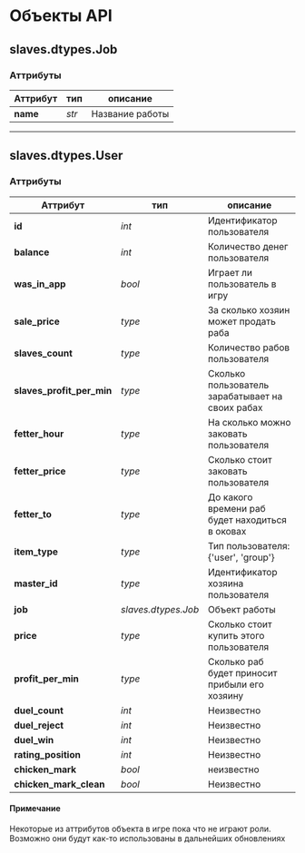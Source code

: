 # Объекты API

## **slaves.dtypes.Job**
### Аттрибуты

|Аттрибут|тип|описание|
|---|---|---|
|**name**|*str*|Название работы|

-----

## **slaves.dtypes.User**

### Аттрибуты

|Аттрибут|тип|описание|
|---|---|---|
|**id**|*int*|Идентификатор пользователя|
|**balance**|*int*|Количество денег пользователя|
|**was_in_app**|*bool*|Играет ли пользователь в игру|
|**sale_price**|*type*|За сколько хозяин может продать раба|
|**slaves_count**|*type*|Количество рабов пользователя|
|**slaves_profit_per_min**|*type*|Сколько пользователь зарабатывает на своих рабах|
|**fetter_hour**|*type*|На сколько можно заковать пользователя|
|**fetter_price**|*type*|Сколько стоит заковать пользователя|
|**fetter_to**|*type*|До какого времени раб будет находиться в оковах|
|**item_type**|*type*|Тип пользователя: {'user', 'group'}|
|**master_id**|*type*|Идентификатор хозяина пользователя|
|**job**|*slaves.dtypes.Job*|Объект работы|
|**price**|*type*|Сколько стоит купить этого пользователя|
|**profit_per_min**|*type*|Сколько раб будет приносит прибыли его хозяину|
|**duel_count**|*int*|Неизвестно|
|**duel_reject**|*int*|Неизвестно|
|**duel_win**|*int*|Неизвестно|
|**rating_position**|*int*|Неизвестно|
|**chicken_mark**|*bool*|неизвестно|
|**chicken_mark_clean**|*bool*|Неизвестно|


#### Примечание
Некоторые из аттрибутов объекта в игре пока что не играют роли. 
Возможно они будут как-то использованы в дальнейших обновлениях
